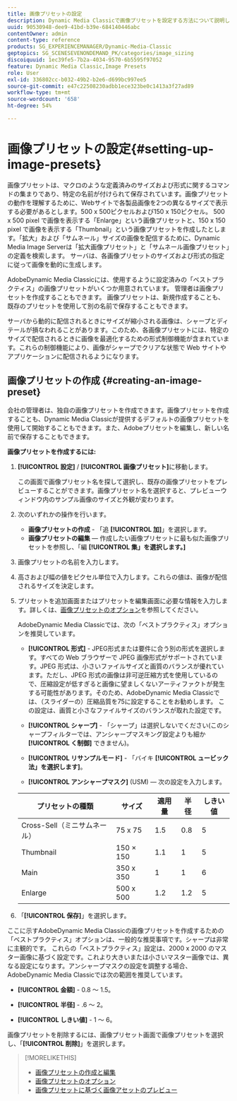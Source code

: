 ```yaml
---
title: 画像プリセットの設定
description: Dynamic Media Classicで画像プリセットを設定する方法について説明します。
uuid: 90530948-dee9-41bd-b39e-684140446abc
contentOwner: admin
content-type: reference
products: SG_EXPERIENCEMANAGER/Dynamic-Media-Classic
geptopics: SG_SCENESEVENONDEMAND_PK/categories/image_sizing
discoiquuid: 1ec39fe5-7b2a-4034-9570-6b5595f97052
feature: Dynamic Media Classic,Image Presets
role: User
exl-id: 336802cc-b032-49b2-b2e6-d699bc997ee5
source-git-commit: e47c22508230adbb1ece323be0c1413a3f27ad89
workflow-type: tm+mt
source-wordcount: '658'
ht-degree: 54%

---
```


# 画像プリセットの設定{#setting-up-image-presets}

画像プリセットは、マクロのような定義済みのサイズおよび形式に関するコマンドの集まりであり、特定の名前が付けられて保存されています。画像プリセットの動作を理解するために、Webサイトで各製品画像を2つの異なるサイズで表示する必要があるとします。500 x 500ピクセルおよび150 x 150ピクセル。 500 x 500 pixel で画像を表示する「Enlarge」という画像プリセットと、150 x 150 pixel で画像を表示する「Thumbnail」という画像プリセットを作成したとします。「拡大」および「サムネール」サイズの画像を配信するために、Dynamic Media Image Serverは「拡大画像プリセット」と「サムネール画像プリセット」の定義を検索します。 サーバは、各画像プリセットのサイズおよび形式の指定に従って画像を動的に生成します。

AdobeDynamic Media Classicには、使用するように設定済みの「ベストプラクティス」の画像プリセットがいくつか用意されています。 管理者は画像プリセットを作成することもできます。 画像プリセットは、新規作成することも、既存のプリセットを使用して別の名前で保存することもできます。

サーバから動的に配信されるときにサイズが縮小される画像は、シャープとディテールが損なわれることがあります。このため、各画像プリセットには、特定のサイズで配信されるときに画像を最適化するための形式制御機能が含まれています。これらの制御機能により、画像がシャープでクリアな状態で Web サイトやアプリケーションに配信されるようになります。

## 画像プリセットの作成 {#creating-an-image-preset}

会社の管理者は、独自の画像プリセットを作成できます。画像プリセットを作成することも、Dynamic Media Classicが提供するデフォルトの画像プリセットを使用して開始することもできます。また、Adobeプリセットを編集し、新しい名前で保存することもできます。

**画像プリセットを作成するには:**

1. **[!UICONTROL 設定]** / **[!UICONTROL 画像プリセット]**&#x200B;に移動します。

   この画面で画像プリセット名を探して選択し、既存の画像プリセットをプレビューすることができます。画像プリセット名を選択すると、プレビューウィンドウ内のサンプル画像のサイズと外観が変わります。

1. 次のいずれかの操作を行います。

   * **画像プリセットの作成**  - 「追 **[!UICONTROL 加]**」を選択します。
   * **画像プリセットの編集**  — 作成したい画像プリセットに最も似た画像プリセットを参照し、「編 **[!UICONTROL 集」を選択します。]**

1. 画像プリセットの名前を入力します。
1. 高さおよび幅の値をピクセル単位で入力します。これらの値は、画像が配信されるサイズを決定します。
1. プリセットを追加画面またはプリセットを編集画面に必要な情報を入力します。詳しくは、[画像プリセットのオプション](application-setup.md#image_preset_options)を参照してください。

   AdobeDynamic Media Classicでは、次の「ベストプラクティス」オプションを推奨しています。

   * **[!UICONTROL 形式]**  - JPEG形式または要件に合う別の形式を選択します。すべての Web ブラウザーで JPEG 画像形式がサポートされています。JPEG 形式は、小さいファイルサイズと画質のバランスが優れています。ただし、JPEG 形式の画像は非可逆圧縮方式を使用しているので、圧縮設定が低すぎると画像に望ましくないアーティファクトが発生する可能性があります。そのため、AdobeDynamic Media Classicでは、（スライダーの）圧縮品質を75に設定することをお勧めします。 この設定は、画質と小さなファイルサイズのバランスが取れた設定です。

   * **[!UICONTROL シャープ]**  - 「シャープ」は選択しないでください(このシャープフィルターでは、アンシャープマスキング設定よりも細か **[!UICONTROL く制御]** できません)。

   * **[!UICONTROL リサンプルモード]**  - 「バイキ **[!UICONTROL ュービック法」を選択します]**。

   * **[!UICONTROL アンシャープマスク]** (USM) — 次の設定を入力します。

   | プリセットの種類 | サイズ | 適用量 | 半径 | しきい値 |
   | --- | --- | --- | --- | --- |
   | Cross-Sell（ミニサムネール） | 75 x 75 | 1.5 | 0.8 | 5 |
   | Thumbnail | 150 × 150 | 1.1 | 1 | 5 |
   | Main | 350 x 350 | 1 | 1 | 6 |
   | Enlarge | 500 x 500 | 1.2 | 1.2 | 5 |

1. 「**[!UICONTROL 保存]**」を選択します。

ここに示すAdobeDynamic Media Classicの画像プリセットを作成するための「ベストプラクティス」オプションは、一般的な推奨事項です。シャープは非常に主観的です。 これらの「ベストプラクティス」設定は、2000 x 2000 のマスター画像に基づく設定です。これより大きいまたは小さいマスター画像では、異なる設定になります。アンシャープマスクの設定を調整する場合、AdobeDynamic Media Classicでは次の範囲を推奨しています。

* **[!UICONTROL 金額]**  - 0.8 ～ 1.5。

* **[!UICONTROL 半径]**  - .6 ～ 2。

* **[!UICONTROL しきい値]**  - 1 ～ 6。

画像プリセットを削除するには、画像プリセット画面で画像プリセットを選択し、「**[!UICONTROL 削除]**」を選択します。

>[!MORELIKETHIS]
>
>* [画像プリセットの作成と編集](application-setup.md#creating_and_editing_image_presets)
>* [画像プリセットのオプション](application-setup.md#image_preset_options)
>* [画像プリセットに基づく画像アセットのプレビュー](previewing-asset.md#previewing_an_image_asset_based_on_its_image_preset)

